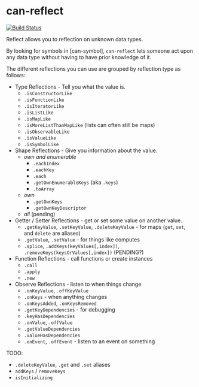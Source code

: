 # can-reflect

[![Build Status](https://travis-ci.org/canjs/can-reflect.png?branch=master)](https://travis-ci.org/canjs/can-reflect)

Reflect allows you to reflection on unknown data types.

By looking for symbols in [can-symbol], `can-reflect` lets someone act upon
any data type without having to have prior knowledge of it.

The different reflections you can use are grouped by reflection type as follows:

- Type Reflections - Tell you what the value is.
  - `.isConstructorLike `
  - `.isFunctionLike`
  - `.isIteratorLike`
  - `.isListLike`
  - `.isMapLike`
  - `.isMoreListThanMapLike` (lists can often still be maps)
  - `.isObservableLike`
  - `.isValueLike`
  - `.isSymbolLike`
- Shape Reflections - Give you information about the value.
  - _own and enumerable_
    - `.eachIndex`
	- `.eachKey`
	- `.each`
    - `.getOwnEnumerableKeys` (aka `.keys`)
	- `.toArray`
  - _own_
	- `.getOwnKeys`
	- `.getOwnKeyDescriptor`
  - _all_ (pending)
- Getter / Setter Reflections - get or set some value on another value.
  - `.getKeyValue`, `.setKeyValue`, `.deleteKeyValue` - for maps (`get`, `set`, and `delete` are aliases)
  - `.getValue`, `.setValue` - for things like computes
  - `.splice`, `.addKeys(keyValues[,index])`, `.removeKeys(keysOrValues[,index])` (PENDING?)
- Function Reflections - call functions or create instances
  - `.call`
  - `.apply`
  - `.new`
- Observe Reflections - listen to when things change
  - `.onKeyValue`, `.offKeyValue`
  - `.onKeys` - when anything changes
  - `.onKeysAdded`, `.onKeysRemoved`
  - `.getKeyDependencies` - for debugging
  - `.keyHasDependencies`
  - `.onValue`, `.offValue`
  - `.getValueDependencies`
  - `.valueHasDependencies`
  - `.onEvent`, `.offEvent` - listen to an event on something

TODO:

 - `.deleteKeyValue`, `.get` and `.set` aliases
 - `addKeys` / `removeKeys`
 - `isInitializing`
